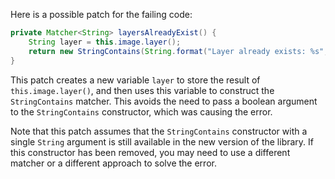 Here is a possible patch for the failing code:

```java
private Matcher<String> layersAlreadyExist() {
    String layer = this.image.layer();
    return new StringContains(String.format("Layer already exists: %s", layer));
}
```

This patch creates a new variable `layer` to store the result of `this.image.layer()`, and then uses this variable to construct the `StringContains` matcher. This avoids the need to pass a boolean argument to the `StringContains` constructor, which was causing the error.

Note that this patch assumes that the `StringContains` constructor with a single `String` argument is still available in the new version of the library. If this constructor has been removed, you may need to use a different matcher or a different approach to solve the error.